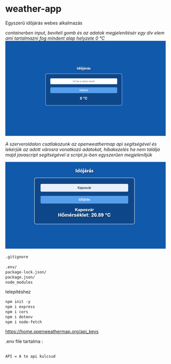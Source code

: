 # weather-app
Egyszerű időjárás webes alkalmazás 

<i>containerben input, beviteli gomb és az adatok megjelenítésér egy div elem ami tartalmazni fog mindent alap helyzete 0 °C</i>
<img src="idojaras.PNG" alt="idojaras">

<i>A szerveroldalon  csatlakozunk az openweathermap api segítségével és lekérjük az adott városra vonatkozó adatokat, hibakezelés ha nem találja majd javascript segítségével a script.js-ben egyszerűen megjelenítjük </i>

<img src="homerseklet.PNG" alt ="homerseklet">

```
.gitignore 

.env/
package-lock.json/
package.json/
node_modules

```

telepítéshez

```
npm init -y
npm i express
npm i cors
npm i dotenv
npm i node-fetch

```

https://home.openweathermap.org/api_keys


.env file tartalma :

```

API = A te api kulcsud 

```
